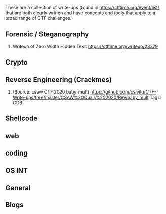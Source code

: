 These are a collection of write-ups (found in https://ctftime.org/event/list/ that are both clearly written and have concepts and tools that apply to a broad range of CTF challenges.


## Forensic / Steganography
1. Writeup of Zero Width Hidden Text: https://ctftime.org/writeup/23379

## Crypto

## Reverse Engineering  (Crackmes)
1. (Source: csaw CTF 2020 baby_mult) https://github.com/csivitu/CTF-Write-ups/tree/master/CSAW%20Quals%202020/Rev/baby_mult  Tags:  GDB

## Shellcode

## web

## coding

## OS INT

## General

## Blogs
